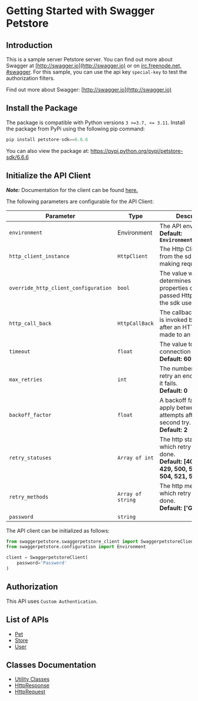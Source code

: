
# Getting Started with Swagger Petstore

## Introduction

This is a sample server Petstore server.  You can find out more about Swagger at [http://swagger.io](http://swagger.io) or on [irc.freenode.net, #swagger](http://swagger.io/irc/).  For this sample, you can use the api key `special-key` to test the authorization filters.

Find out more about Swagger: [http://swagger.io](http://swagger.io)

## Install the Package

The package is compatible with Python versions `3 >=3.7, <= 3.11`.
Install the package from PyPi using the following pip command:

```python
pip install petstore-sdk==6.6.6
```

You can also view the package at:
https://pypi.python.org/pypi/petstore-sdk/6.6.6

## Initialize the API Client

**_Note:_** Documentation for the client can be found [here.](https://www.github.com/SYed-Subrta/test/tree/6.6.6/doc/client.md)

The following parameters are configurable for the API Client:

| Parameter | Type | Description |
|  --- | --- | --- |
| `environment` | Environment | The API environment. <br> **Default: `Environment.PRODUCTION`** |
| `http_client_instance` | `HttpClient` | The Http Client passed from the sdk user for making requests |
| `override_http_client_configuration` | `bool` | The value which determines to override properties of the passed Http Client from the sdk user |
| `http_call_back` | `HttpCallBack` | The callback value that is invoked before and after an HTTP call is made to an endpoint |
| `timeout` | `float` | The value to use for connection timeout. <br> **Default: 60** |
| `max_retries` | `int` | The number of times to retry an endpoint call if it fails. <br> **Default: 0** |
| `backoff_factor` | `float` | A backoff factor to apply between attempts after the second try. <br> **Default: 2** |
| `retry_statuses` | `Array of int` | The http statuses on which retry is to be done. <br> **Default: [408, 413, 429, 500, 502, 503, 504, 521, 522, 524]** |
| `retry_methods` | `Array of string` | The http methods on which retry is to be done. <br> **Default: ['GET', 'PUT']** |
| `password` | `string` |  |

The API client can be initialized as follows:

```python
from swaggerpetstore.swaggerpetstore_client import SwaggerpetstoreClient
from swaggerpetstore.configuration import Environment

client = SwaggerpetstoreClient(
    password='Password'
)
```

## Authorization

This API uses `Custom Authentication`.

## List of APIs

* [Pet](https://www.github.com/SYed-Subrta/test/tree/6.6.6/doc/controllers/pet.md)
* [Store](https://www.github.com/SYed-Subrta/test/tree/6.6.6/doc/controllers/store.md)
* [User](https://www.github.com/SYed-Subrta/test/tree/6.6.6/doc/controllers/user.md)

## Classes Documentation

* [Utility Classes](https://www.github.com/SYed-Subrta/test/tree/6.6.6/doc/utility-classes.md)
* [HttpResponse](https://www.github.com/SYed-Subrta/test/tree/6.6.6/doc/http-response.md)
* [HttpRequest](https://www.github.com/SYed-Subrta/test/tree/6.6.6/doc/http-request.md)

